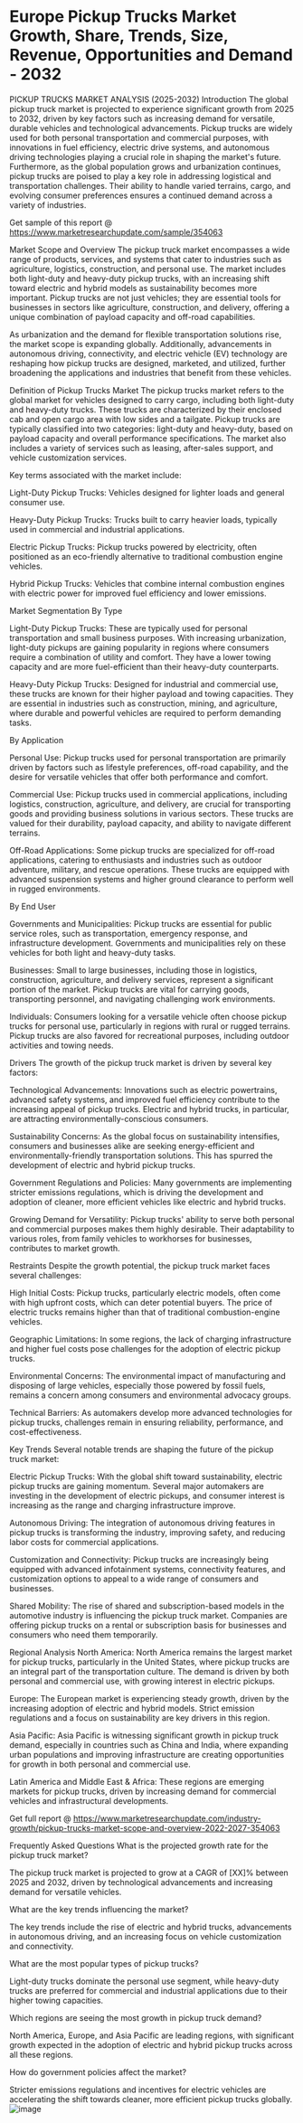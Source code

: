 # Europe Pickup Trucks Market Growth, Share, Trends, Size, Revenue, Opportunities and Demand - 2032
PICKUP TRUCKS MARKET ANALYSIS (2025-2032)
Introduction
The global pickup truck market is projected to experience significant growth from 2025 to 2032, driven by key factors such as increasing demand for versatile, durable vehicles and technological advancements. Pickup trucks are widely used for both personal transportation and commercial purposes, with innovations in fuel efficiency, electric drive systems, and autonomous driving technologies playing a crucial role in shaping the market's future. Furthermore, as the global population grows and urbanization continues, pickup trucks are poised to play a key role in addressing logistical and transportation challenges. Their ability to handle varied terrains, cargo, and evolving consumer preferences ensures a continued demand across a variety of industries.

Get sample of this report @ https://www.marketresearchupdate.com/sample/354063 

Market Scope and Overview
The pickup truck market encompasses a wide range of products, services, and systems that cater to industries such as agriculture, logistics, construction, and personal use. The market includes both light-duty and heavy-duty pickup trucks, with an increasing shift toward electric and hybrid models as sustainability becomes more important. Pickup trucks are not just vehicles; they are essential tools for businesses in sectors like agriculture, construction, and delivery, offering a unique combination of payload capacity and off-road capabilities.

As urbanization and the demand for flexible transportation solutions rise, the market scope is expanding globally. Additionally, advancements in autonomous driving, connectivity, and electric vehicle (EV) technology are reshaping how pickup trucks are designed, marketed, and utilized, further broadening the applications and industries that benefit from these vehicles.

Definition of Pickup Trucks Market
The pickup trucks market refers to the global market for vehicles designed to carry cargo, including both light-duty and heavy-duty trucks. These trucks are characterized by their enclosed cab and open cargo area with low sides and a tailgate. Pickup trucks are typically classified into two categories: light-duty and heavy-duty, based on payload capacity and overall performance specifications. The market also includes a variety of services such as leasing, after-sales support, and vehicle customization services.

Key terms associated with the market include:

Light-Duty Pickup Trucks: Vehicles designed for lighter loads and general consumer use.

Heavy-Duty Pickup Trucks: Trucks built to carry heavier loads, typically used in commercial and industrial applications.

Electric Pickup Trucks: Pickup trucks powered by electricity, often positioned as an eco-friendly alternative to traditional combustion engine vehicles.

Hybrid Pickup Trucks: Vehicles that combine internal combustion engines with electric power for improved fuel efficiency and lower emissions.

Market Segmentation
By Type

Light-Duty Pickup Trucks: These are typically used for personal transportation and small business purposes. With increasing urbanization, light-duty pickups are gaining popularity in regions where consumers require a combination of utility and comfort. They have a lower towing capacity and are more fuel-efficient than their heavy-duty counterparts.

Heavy-Duty Pickup Trucks: Designed for industrial and commercial use, these trucks are known for their higher payload and towing capacities. They are essential in industries such as construction, mining, and agriculture, where durable and powerful vehicles are required to perform demanding tasks.

By Application

Personal Use: Pickup trucks used for personal transportation are primarily driven by factors such as lifestyle preferences, off-road capability, and the desire for versatile vehicles that offer both performance and comfort.

Commercial Use: Pickup trucks used in commercial applications, including logistics, construction, agriculture, and delivery, are crucial for transporting goods and providing business solutions in various sectors. These trucks are valued for their durability, payload capacity, and ability to navigate different terrains.

Off-Road Applications: Some pickup trucks are specialized for off-road applications, catering to enthusiasts and industries such as outdoor adventure, military, and rescue operations. These trucks are equipped with advanced suspension systems and higher ground clearance to perform well in rugged environments.

By End User

Governments and Municipalities: Pickup trucks are essential for public service roles, such as transportation, emergency response, and infrastructure development. Governments and municipalities rely on these vehicles for both light and heavy-duty tasks.

Businesses: Small to large businesses, including those in logistics, construction, agriculture, and delivery services, represent a significant portion of the market. Pickup trucks are vital for carrying goods, transporting personnel, and navigating challenging work environments.

Individuals: Consumers looking for a versatile vehicle often choose pickup trucks for personal use, particularly in regions with rural or rugged terrains. Pickup trucks are also favored for recreational purposes, including outdoor activities and towing needs.

Drivers
The growth of the pickup truck market is driven by several key factors:

Technological Advancements: Innovations such as electric powertrains, advanced safety systems, and improved fuel efficiency contribute to the increasing appeal of pickup trucks. Electric and hybrid trucks, in particular, are attracting environmentally-conscious consumers.

Sustainability Concerns: As the global focus on sustainability intensifies, consumers and businesses alike are seeking energy-efficient and environmentally-friendly transportation solutions. This has spurred the development of electric and hybrid pickup trucks.

Government Regulations and Policies: Many governments are implementing stricter emissions regulations, which is driving the development and adoption of cleaner, more efficient vehicles like electric and hybrid trucks.

Growing Demand for Versatility: Pickup trucks' ability to serve both personal and commercial purposes makes them highly desirable. Their adaptability to various roles, from family vehicles to workhorses for businesses, contributes to market growth.

Restraints
Despite the growth potential, the pickup truck market faces several challenges:

High Initial Costs: Pickup trucks, particularly electric models, often come with high upfront costs, which can deter potential buyers. The price of electric trucks remains higher than that of traditional combustion-engine vehicles.

Geographic Limitations: In some regions, the lack of charging infrastructure and higher fuel costs pose challenges for the adoption of electric pickup trucks.

Environmental Concerns: The environmental impact of manufacturing and disposing of large vehicles, especially those powered by fossil fuels, remains a concern among consumers and environmental advocacy groups.

Technical Barriers: As automakers develop more advanced technologies for pickup trucks, challenges remain in ensuring reliability, performance, and cost-effectiveness.

Key Trends
Several notable trends are shaping the future of the pickup truck market:

Electric Pickup Trucks: With the global shift toward sustainability, electric pickup trucks are gaining momentum. Several major automakers are investing in the development of electric pickups, and consumer interest is increasing as the range and charging infrastructure improve.

Autonomous Driving: The integration of autonomous driving features in pickup trucks is transforming the industry, improving safety, and reducing labor costs for commercial applications.

Customization and Connectivity: Pickup trucks are increasingly being equipped with advanced infotainment systems, connectivity features, and customization options to appeal to a wide range of consumers and businesses.

Shared Mobility: The rise of shared and subscription-based models in the automotive industry is influencing the pickup truck market. Companies are offering pickup trucks on a rental or subscription basis for businesses and consumers who need them temporarily.

Regional Analysis
North America: North America remains the largest market for pickup trucks, particularly in the United States, where pickup trucks are an integral part of the transportation culture. The demand is driven by both personal and commercial use, with growing interest in electric pickups.

Europe: The European market is experiencing steady growth, driven by the increasing adoption of electric and hybrid models. Strict emission regulations and a focus on sustainability are key drivers in this region.

Asia Pacific: Asia Pacific is witnessing significant growth in pickup truck demand, especially in countries such as China and India, where expanding urban populations and improving infrastructure are creating opportunities for growth in both personal and commercial use.

Latin America and Middle East & Africa: These regions are emerging markets for pickup trucks, driven by increasing demand for commercial vehicles and infrastructural developments.

Get full report @ https://www.marketresearchupdate.com/industry-growth/pickup-trucks-market-scope-and-overview-2022-2027-354063 

Frequently Asked Questions
What is the projected growth rate for the pickup truck market?

The pickup truck market is projected to grow at a CAGR of [XX]% between 2025 and 2032, driven by technological advancements and increasing demand for versatile vehicles.

What are the key trends influencing the market?

The key trends include the rise of electric and hybrid trucks, advancements in autonomous driving, and an increasing focus on vehicle customization and connectivity.

What are the most popular types of pickup trucks?

Light-duty trucks dominate the personal use segment, while heavy-duty trucks are preferred for commercial and industrial applications due to their higher towing capacities.

Which regions are seeing the most growth in pickup truck demand?

North America, Europe, and Asia Pacific are leading regions, with significant growth expected in the adoption of electric and hybrid pickup trucks across all these regions.

How do government policies affect the market?

Stricter emissions regulations and incentives for electric vehicles are accelerating the shift towards cleaner, more efficient pickup trucks globally.![image](https://github.com/user-attachments/assets/4b7b57d3-a195-407b-bff6-ec3a9cad445d)
